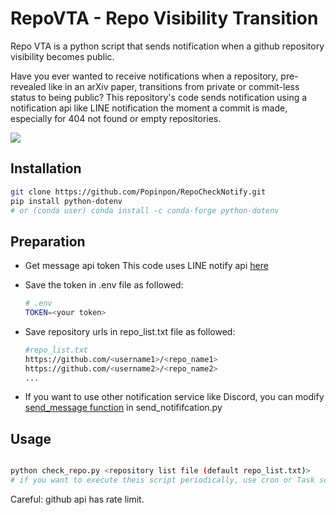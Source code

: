 # RepoVTA - Repo Visibility Transition 
Repo VTA is a python script that sends notification when a github repository visibility becomes public.

Have you ever wanted to receive notifications when a repository, pre-revealed like in an arXiv paper, transitions from private or commit-less status to being public? This repository's code sends notification using a notification api like LINE notification the moment a commit is made, especially for 404 not found or empty repositories.

![](404img.png)



## Installation

```bash
git clone https://github.com/Popinpon/RepoCheckNotify.git
pip install python-dotenv
# or (conda user) conda install -c conda-forge python-dotenv 
```


## Preparation
- Get message api token
     This code uses LINE notify api [here](https://notify-bot.line.me)
- Save the token in .env file as followed:

    ```bash
    # .env
    TOKEN=<your token>
    ```
- Save repository urls in repo_list.txt file as followed:
    ```bash
    #repo_list.txt
    https://github.com/<username1>/<repo_name1>
    https://github.com/<username2>/<repo_name2>
    ...
    ```

- If you want to use other notification service like Discord, you can modify [send_message function](https://github.com/Popinpon/RepoCheckNotify/blob/main/send_notification.py?plain=1#L26) in send_notififcation.py

## Usage
```bash

python check_repo.py <repository list file (default repo_list.txt)>
# if you want to execute theis script periodically, use cron or Task scheduler
```
Careful: github api has rate limit.





<!-- ## License

Information about the license for your project. -->
